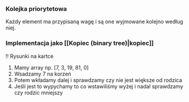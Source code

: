 ### Kolejka priorytetowa
Każdy element ma przypisaną wagę i są one wyjmowane kolejno według niej.

### Implementacja jako [[Kopiec (binary tree)|kopiec]]
!! Rysunki na kartce


1. Mamy array np. [7, 3, 19, 81, 0]
2. Wsadzamy 7 na korzeń
3. Potem wkładamy dalej i sprawdzamy czy nie jest większe od rodzica
4. Jeśli jest to wypychamy to co wstawiliśmy wyżej i nadal sprawdzamy czy rodzic mniejszy



